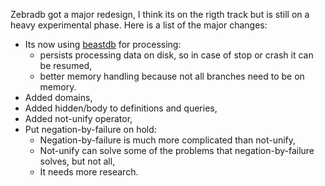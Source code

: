 Zebradb got a major redesign, I think its on the rigth track but is still on 
a heavy experimental phase. Here is a list of the major changes:

  * Its now using <a href="https://github.com/fsvieira/beastdb" target="_blank">beastdb</a> for processing:
    * persists processing data on disk, so in case of stop or crash it can be resumed,
    * better memory handling because not all branches need to be on memory.
  * Added domains, 
  * Added hidden/body to definitions and queries,
  * Added not-unify operator,
  * Put negation-by-failure on hold:
    * Negation-by-failure is much more complicated than not-unify, 
    * Not-unify can solve some of the problems that negation-by-failure solves, but not all,
    * It needs more research.